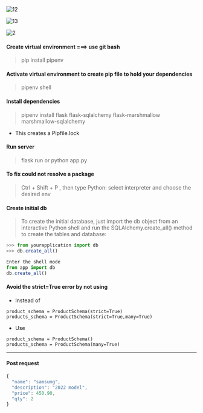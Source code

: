 
![12](https://user-images.githubusercontent.com/70065792/159885113-340993f1-2b8b-440c-8720-01a3698568b9.PNG)


![13](https://user-images.githubusercontent.com/70065792/159885496-ff4cc78e-fb7c-4d15-a914-437c5f8635dd.PNG)

![2](https://user-images.githubusercontent.com/70065792/159885156-2d3ec076-cc0f-4e13-82b7-f73b33be2f14.PNG)

#### Create virtual environment ===> use git bash

> pip install pipenv

#### Activate virtual environment to create pip file to hold your dependencies

> pipenv shell

#### Install dependencies

> pipenv install flask flask-sqlalchemy flask-marshmallow marshmallow-sqlalchemy

- This creates a Pipfile.lock

#### Run server

> flask run or python app.py

#### To fix could not resolve a package

> Ctrl + Shift + P , then type Python: select interpreter and choose the desired env

#### Create initial db

> To create the initial database, just import the db object from an interactive Python shell and run the SQLAlchemy.create_all() method to create the tables and database:

```javascript
>>> from yourapplication import db
>>> db.create_all()
```

```javascript
Enter the shell mode
from app import db
db.create_all()
```

#### Avoid the strict=True error by not using

- Instead of

```
product_schema = ProductSchema(strict=True)
products_schema = ProductSchema(strict=True,many=True)
```

- Use

```
product_schema = ProductSchema()
products_schema = ProductSchema(many=True)
```

---

#### Post request

```javascript
{
  "name": "samsumg",
  "description": "2022 model",
  "price": 450.90,
  "qty": 2
}
```
